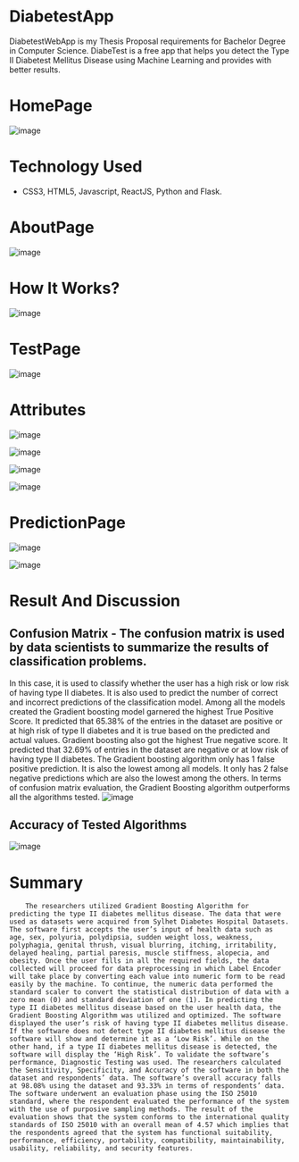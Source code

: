 # DiabetestApp
DiabetestWebApp is my Thesis Proposal requirements for Bachelor Degree in Computer Science. DiabeTest is a free app that helps you detect the Type II Diabetest Mellitus Disease
using Machine Learning and provides with better results.

# HomePage
![image](https://user-images.githubusercontent.com/80078725/229262603-c4f98c19-5c5d-4419-89a0-d11d51429cba.png)

# Technology Used
* CSS3, HTML5, Javascript, ReactJS, Python and Flask.


# AboutPage
![image](https://user-images.githubusercontent.com/80078725/229262658-c05b69f9-b0dc-49c2-8f3b-d06b820b19f7.png)

# How It Works?
![image](https://user-images.githubusercontent.com/80078725/229262676-7a027366-afce-4711-920a-8689a2133122.png)

# TestPage
![image](https://user-images.githubusercontent.com/80078725/229262704-ca44c191-b7ec-4a56-976e-60898057d469.png)

# Attributes
![image](https://user-images.githubusercontent.com/80078725/229262723-2a66abed-57d9-4bbf-ac5e-5286c8c36de9.png)

![image](https://user-images.githubusercontent.com/80078725/229262749-86c5a9ee-515f-412c-96b3-8cd81691943d.png)

![image](https://user-images.githubusercontent.com/80078725/229262758-892d2b80-b903-470f-9eef-a94b57049722.png)

![image](https://user-images.githubusercontent.com/80078725/229262771-0e91324d-1b66-495b-8a64-aca402e9ea64.png)

# PredictionPage
![image](https://user-images.githubusercontent.com/80078725/229262784-f32f337f-ae83-42d8-a679-4c68d96dcbcc.png)

![image](https://user-images.githubusercontent.com/80078725/229262800-64345857-310a-475c-aaa7-f0816010ef0d.png)



# Result And Discussion
## Confusion Matrix - The confusion matrix is used by data scientists to summarize the results of classification problems. 
In this case, it is used to classify whether the user has a high risk or low risk of having type II diabetes. It is also used to predict the number of correct and incorrect predictions of the classification model. 
Among all the models created the Gradient boosting model garnered the highest True Positive Score. It predicted that 65.38% of the entries in the dataset are positive or at high risk of type II diabetes and it is true based on the predicted and actual values. 
Gradient boosting also got the highest True negative score. It predicted that 32.69% of entries in the dataset are negative or at low risk of having type II diabetes. The Gradient boosting algorithm only has 1 false positive prediction. 
It is also the lowest among all models. It only has 2 false negative predictions which are also the lowest among the others. In terms of confusion matrix evaluation, the Gradient Boosting algorithm outperforms all the algorithms tested. 
![image](https://user-images.githubusercontent.com/80078725/229262877-000a8ebf-4d0c-442e-b4c2-b31f23aa0d17.png)

## Accuracy of Tested Algorithms
![image](https://user-images.githubusercontent.com/80078725/229262972-09a42080-80b8-4f42-9d21-ab65cd59df0f.png)


# Summary
        The researchers utilized Gradient Boosting Algorithm for predicting the type II diabetes mellitus disease. The data that were used as datasets were acquired from Sylhet Diabetes Hospital Datasets. The software first accepts the user’s input of health data such as age, sex, polyuria, polydipsia, sudden weight loss, weakness, polyphagia, genital thrush, visual blurring, itching, irritability, delayed healing, partial paresis, muscle stiffness, alopecia, and obesity. Once the user fills in all the required fields, the data collected will proceed for data preprocessing in which Label Encoder will take place by converting each value into numeric form to be read easily by the machine. To continue, the numeric data performed the standard scaler to convert the statistical distribution of data with a zero mean (0) and standard deviation of one (1). In predicting the type II diabetes mellitus disease based on the user health data, the Gradient Boosting Algorithm was utilized and optimized. The software displayed the user’s risk of having type II diabetes mellitus disease. If the software does not detect type II diabetes mellitus disease the software will show and determine it as a ‘Low Risk’. While on the other hand, if a type II diabetes mellitus disease is detected, the software will display the ‘High Risk’. To validate the software’s performance, Diagnostic Testing was used. The researchers calculated the Sensitivity, Specificity, and Accuracy of the software in both the dataset and respondents’ data. The software’s overall accuracy falls at 98.08% using the dataset and 93.33% in terms of respondents’ data. The software underwent an evaluation phase using the ISO 25010 standard, where the respondent evaluated the performance of the system with the use of purposive sampling methods. The result of the evaluation shows that the system conforms to the international quality standards of ISO 25010 with an overall mean of 4.57 which implies that the respondents agreed that the system has functional suitability, performance, efficiency, portability, compatibility, maintainability, usability, reliability, and security features.
